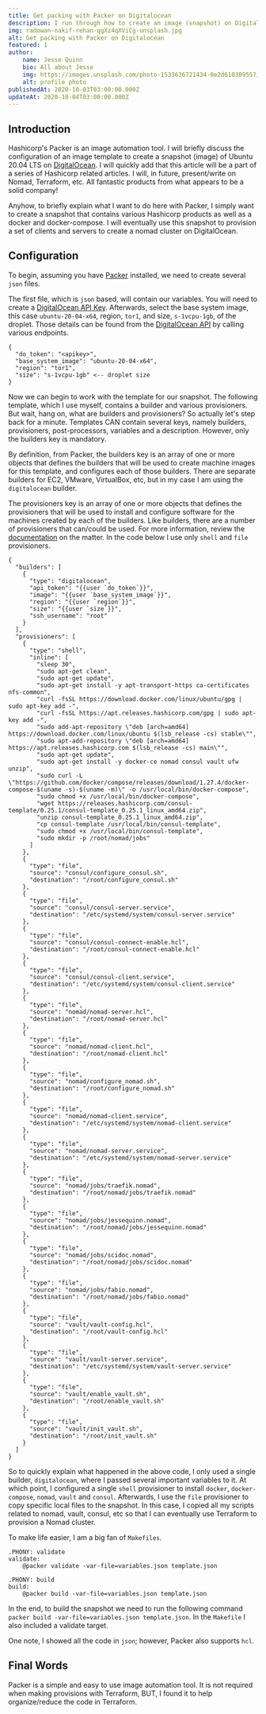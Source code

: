 ```yaml
---
title: Get packing with Packer on Digitalocean
description: I run through how to create an image (snapshot) on DigitalOcean with Packer.
img: radowan-nakif-rehan-qgXz4qXViCg-unsplash.jpg
alt: Get packing with Packer on Digitalocean
featured: 1
author: 
    name: Jesse Quinn
    bio: All about Jesse
    img: https://images.unsplash.com/photo-1533636721434-0e2d61030955?ixlib=rb-1.2.1&ixid=eyJhcHBfaWQiOjEyMDd9&auto=format&fit=crop&w=2550&q=80
    alt: profile photo
publishedAt: 2020-10-03T03:00:00.000Z
updateAt: 2020-10-04T03:00:00.000Z
---
```


## Introduction
Hashicorp's Packer is an image automation tool. I will briefly discuss the configuration of an image template 
to create a snapshot (image) of Ubuntu 20.04 LTS on [DigitalOcean](https://m.do.co/c/6ceb645458ec). I will quickly add that this article will be a part of a series
of Hashicorp related articles. I will, in future, present/write on Nomad, Terraform, etc. All fantastic products from what appears to be a solid company!

Anyhow, to briefly explain what I want to do here with Packer, I simply want to create a snapshot that contains various Hashicorp products as well as a docker and docker-compose.
I will eventually use this snapshot to provision a set of clients and servers to create a nomad cluster on DigitalOcean.

## Configuration
To begin, assuming you have [Packer](https://www.packer.io/) installed, we need to create several `json` files.

The first file, which is `json` based, will contain our variables. You will need to create a [DigitalOcean API Key](https://www.digitalocean.com/community/tutorials/how-to-create-a-digitalocean-space-and-api-key). 
Afterwards, select the base system image, this case `ubuntu-20-04-x64`, region, `tor1`, and size, `s-1vcpu-1gb`, of the droplet. 
Those details can be found from the [DigitalOcean API](https://developers.digitalocean.com/documentation/v2/) by calling various endpoints.

```json[variables.json]
{
  "do_token": "<apikey>",
  "base_system_image": "ubuntu-20-04-x64",
  "region": "tor1",
  "size": "s-1vcpu-1gb" <-- droplet size
}
```

Now we can begin to work with the template for our snapshot. The following template, which I use myself, contains a builder and various provisioners. 
But wait, hang on, what are builders and provisioners? So actually let's step back for a minute. Templates CAN contain several keys, namely builders, 
provisioners, post-processors, variables and a description. 
However, only the builders key is mandatory. 

By definition, from Packer, the builders key is an array of one or more objects that defines the builders 
that will be used to create machine images for this template, and configures each of those builders. 
There are separate builders for EC2, VMware, VirtualBox, etc, but in my case I am using the `digitalocean` builder.
 
The provisioners key is an array 
of one or more objects that defines the provisioners that will be used to install and configure software for the machines created by each of the builders.
Like builders, there are a number of provisioners that can/could be used. For more information, review the [documentation](https://www.packer.io/docs/templates/provisioners) on the matter.
In the code below I use only `shell` and `file` provisioners.

```json[template.json]
{
  "builders": [
    {
      "type": "digitalocean",
      "api_token": "{{user `do_token`}}",
      "image": "{{user `base_system_image`}}",
      "region": "{{user `region`}}",
      "size": "{{user `size`}}",
      "ssh_username": "root"
    }
  ],
  "provisioners": [
    {
      "type": "shell",
      "inline": [
        "sleep 30",
        "sudo apt-get clean",
        "sudo apt-get update",
        "sudo apt-get install -y apt-transport-https ca-certificates nfs-common",
        "curl -fsSL https://download.docker.com/linux/ubuntu/gpg | sudo apt-key add -",
        "curl -fsSL https://apt.releases.hashicorp.com/gpg | sudo apt-key add -",
        "sudo add-apt-repository \"deb [arch=amd64] https://download.docker.com/linux/ubuntu $(lsb_release -cs) stable\"",
        "sudo apt-add-repository \"deb [arch=amd64] https://apt.releases.hashicorp.com $(lsb_release -cs) main\"",
        "sudo apt-get update",
        "sudo apt-get install -y docker-ce nomad consul vault ufw unzip",
        "sudo curl -L \"https://github.com/docker/compose/releases/download/1.27.4/docker-compose-$(uname -s)-$(uname -m)\" -o /usr/local/bin/docker-compose",
        "sudo chmod +x /usr/local/bin/docker-compose",
        "wget https://releases.hashicorp.com/consul-template/0.25.1/consul-template_0.25.1_linux_amd64.zip",
        "unzip consul-template_0.25.1_linux_amd64.zip",
        "cp consul-template /usr/local/bin/consul-template",
        "sudo chmod +x /usr/local/bin/consul-template",
        "sudo mkdir -p /root/nomad/jobs"
      ]
    },
    {
      "type": "file",
      "source": "consul/configure_consul.sh",
      "destination": "/root/configure_consul.sh"
    },
    {
      "type": "file",
      "source": "consul/consul-server.service",
      "destination": "/etc/systemd/system/consul-server.service"
    },
    {
      "type": "file",
      "source": "consul/consul-connect-enable.hcl",
      "destination": "/root/consul-connect-enable.hcl"
    },
    {
      "type": "file",
      "source": "consul/consul-client.service",
      "destination": "/etc/systemd/system/consul-client.service"
    },
    {
      "type": "file",
      "source": "nomad/nomad-server.hcl",
      "destination": "/root/nomad-server.hcl"
    },
    {
      "type": "file",
      "source": "nomad/nomad-client.hcl",
      "destination": "/root/nomad-client.hcl"
    },
    {
      "type": "file",
      "source": "nomad/configure_nomad.sh",
      "destination": "/root/configure_nomad.sh"
    },
    {
      "type": "file",
      "source": "nomad/nomad-client.service",
      "destination": "/etc/systemd/system/nomad-client.service"
    },
    {
      "type": "file",
      "source": "nomad/nomad-server.service",
      "destination": "/etc/systemd/system/nomad-server.service"
    },
    {
      "type": "file",
      "source": "nomad/jobs/traefik.nomad",
      "destination": "/root/nomad/jobs/traefik.nomad"
    },
    {
      "type": "file",
      "source": "nomad/jobs/jessequinn.nomad",
      "destination": "/root/nomad/jobs/jessequinn.nomad"
    },
    {
      "type": "file",
      "source": "nomad/jobs/scidoc.nomad",
      "destination": "/root/nomad/jobs/scidoc.nomad"
    },
    {
      "type": "file",
      "source": "nomad/jobs/fabio.nomad",
      "destination": "/root/nomad/jobs/fabio.nomad"
    },
    {
      "type": "file",
      "source": "vault/vault-config.hcl",
      "destination": "/root/vault-config.hcl"
    },
    {
      "type": "file",
      "source": "vault/vault-server.service",
      "destination": "/etc/systemd/system/vault-server.service"
    },
    {
      "type": "file",
      "source": "vault/enable_vault.sh",
      "destination": "/root/enable_vault.sh"
    },
    {
      "type": "file",
      "source": "vault/init_vault.sh",
      "destination": "/root/init_vault.sh"
    }
  ]
}
```

So to quickly explain what happened in the above code, I only used a single builder, `digitalocean`, where I passed several important variables to it. At which point, I configured a single `shell`
provisioner to install `docker`, `docker-compose`, `nomad`, `vault` and `consul`. Afterwards, I use the `file` provisioner to copy specific local files to the snapshot. In this case, I copied all my scripts
related to nomad, vault, consul, etc so that I can eventually use Terraform to provision a Nomad cluster.

To make life easier, I am a big fan of `Makefiles`.

```makefile[Makefile]
.PHONY: validate
validate:
	@packer validate -var-file=variables.json template.json

.PHONY: build
build:
	@packer build -var-file=variables.json template.json
```

In the end, to build the snapshot we need to run the following command `packer build -var-file=variables.json template.json`. In the `Makefile` I also included a validate target.

One note, I showed all the code in `json`; however, Packer also supports `hcl`.

## Final Words 
Packer is a simple and easy to use image automation tool. It is not required when making provisions with Terraform, BUT, I found it to help organize/reduce the code in Terraform.
